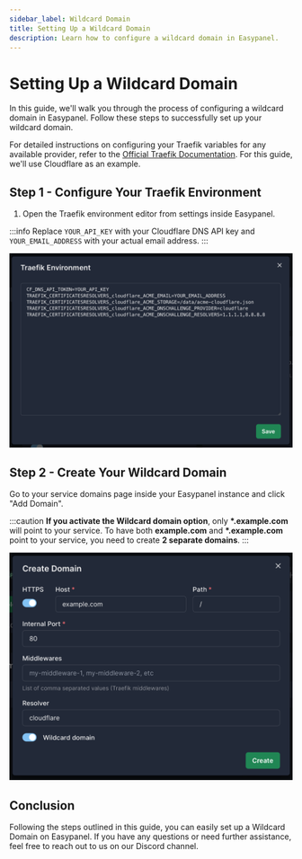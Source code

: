 ```yaml
---
sidebar_label: Wildcard Domain
title: Setting Up a Wildcard Domain
description: Learn how to configure a wildcard domain in Easypanel.
---
```


# Setting Up a Wildcard Domain

In this guide, we'll walk you through the process of configuring a wildcard domain in Easypanel. Follow these steps to successfully set up your wildcard domain.

For detailed instructions on configuring your Traefik variables for any available provider, refer to the [Official Traefik Documentation](https://doc.traefik.io/traefik/https/acme/#dnschallenge). For this guide, we'll use Cloudflare as an example.

## Step 1 - Configure Your Traefik Environment

1. Open the Traefik environment editor from settings inside Easypanel.

:::info
Replace `YOUR_API_KEY` with your Cloudflare DNS API key and `YOUR_EMAIL_ADDRESS` with your actual email address.
:::

![Environment Editor](./env-editor.png)

## Step 2 - Create Your Wildcard Domain

Go to your service domains page inside your Easypanel instance and click "Add Domain".

:::caution
**If you activate the Wildcard domain option**, only **\*.example.com** will point to your service. To have both **example.com** and **\*.example.com** point to your service, you need to create **2 separate domains**.
:::

![Add Domain](./add-domain.png)

## Conclusion

Following the steps outlined in this guide, you can easily set up a Wildcard Domain on Easypanel. If you have any questions or need further assistance, feel free to reach out to us on our Discord channel.
